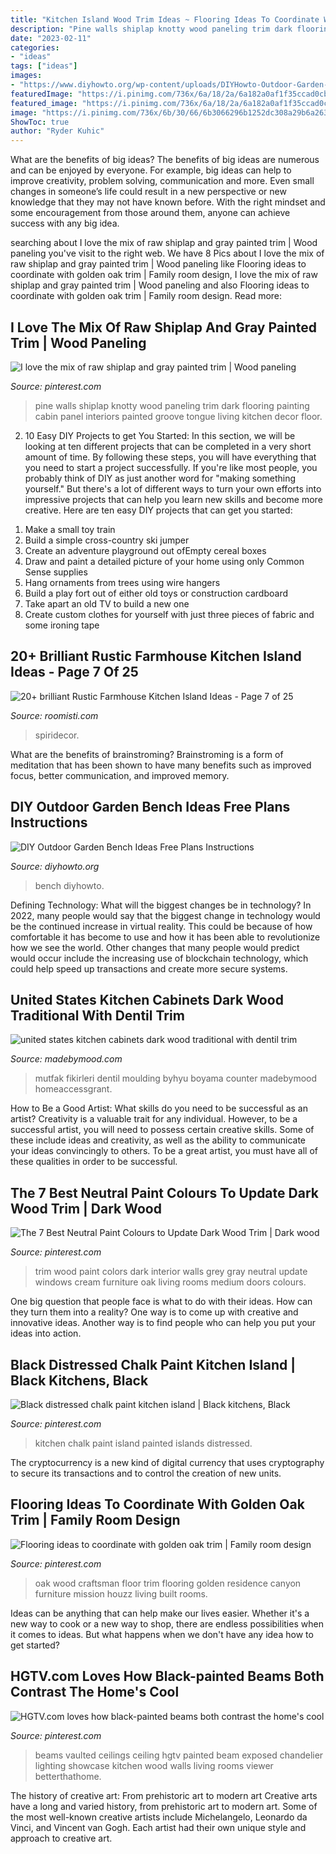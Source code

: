 ```yaml
---
title: "Kitchen Island Wood Trim Ideas ~ Flooring Ideas To Coordinate With Golden Oak Trim"
description: "Pine walls shiplap knotty wood paneling trim dark flooring painting cabin panel interiors painted groove tongue living kitchen decor floor"
date: "2023-02-11"
categories:
- "ideas"
tags: ["ideas"]
images:
- "https://www.diyhowto.org/wp-content/uploads/DIYHowto-Outdoor-Garden-Bench-ProjectsInstructions-05.jpg"
featuredImage: "https://i.pinimg.com/736x/6a/18/2a/6a182a0af1f35ccad0cb81115e55ead5--chalk-paint-kitchen-kitchen-islands.jpg"
featured_image: "https://i.pinimg.com/736x/6a/18/2a/6a182a0af1f35ccad0cb81115e55ead5--chalk-paint-kitchen-kitchen-islands.jpg"
image: "https://i.pinimg.com/736x/6b/30/66/6b3066296b1252dc308a29b6a2633f89--dark-wood-trim-best-paint.jpg"
ShowToc: true
author: "Ryder Kuhic"
---
```



What are the benefits of big ideas?
The benefits of big ideas are numerous and can be enjoyed by everyone. For example, big ideas can help to improve creativity, problem solving, communication and more. Even small changes in someone’s life could result in a new perspective or new knowledge that they may not have known before. With the right mindset and some encouragement from those around them, anyone can achieve success with any big idea.

	

		
searching about I love the mix of raw shiplap and gray painted trim | Wood paneling you've visit to the right web. We have 8 Pics about I love the mix of raw shiplap and gray painted trim | Wood paneling like Flooring ideas to coordinate with golden oak trim | Family room design, I love the mix of raw shiplap and gray painted trim | Wood paneling and also Flooring ideas to coordinate with golden oak trim | Family room design. Read more:
		
    
## I Love The Mix Of Raw Shiplap And Gray Painted Trim | Wood Paneling

<img loading=lazy src="https://i.pinimg.com/736x/9f/5a/1f/9f5a1fb7486ef9b1ee191055af640851--farmhouse-mix.jpg" onerror="this.onerror=null;this.src='https://tse3.mm.bing.net/th?id=OIP.liWZH7rVPSqLmLaAxBhlpAHaKC&amp;pid=15.1';" alt="I love the mix of raw shiplap and gray painted trim | Wood paneling">

_Source: pinterest.com_

>pine walls shiplap knotty wood paneling trim dark flooring painting cabin panel interiors painted groove tongue living kitchen decor floor. 

	

2) 10 Easy DIY Projects to get You Started: In this section, we will be looking at ten different projects that can be completed in a very short amount of time. By following these steps, you will have everything that you need to start a project successfully.
If you're like most people, you probably think of DIY as just another word for "making something yourself." But there's a lot of different ways to turn your own efforts into impressive projects that can help you learn new skills and become more creative. Here are ten easy DIY projects that can get you started: 
1. Make a small toy train
2. Build a simple cross-country ski jumper
3. Create an adventure playground out ofEmpty cereal boxes
4. Draw and paint a detailed picture of your home using only Common Sense supplies
5. Hang ornaments from trees using wire hangers
6. Build a play fort out of either old toys or construction cardboard 
7. Take apart an old TV to build a new one 
8. Create custom clothes for yourself with just three pieces of fabric and some ironing tape 

    
## 20+ Brilliant Rustic Farmhouse Kitchen Island Ideas - Page 7 Of 25

<img loading=lazy src="https://roomisti.com/wp-content/uploads/2018/11/25-Best-Rustic-Farmhouse-Kitchen-Island-Ideas-07.jpg" onerror="this.onerror=null;this.src='https://tse2.mm.bing.net/th?id=OIP.JomFHz8IwnGfLQEpZj8dAQHaKD&amp;pid=15.1';" alt="20+ brilliant Rustic Farmhouse Kitchen Island Ideas - Page 7 of 25">

_Source: roomisti.com_

>spiridecor. 

	

What are the benefits of brainstroming?
Brainstroming is a form of meditation that has been shown to have many benefits such as improved focus, better communication, and improved memory.

    
## DIY Outdoor Garden Bench Ideas Free Plans Instructions

<img loading=lazy src="https://www.diyhowto.org/wp-content/uploads/DIYHowto-Outdoor-Garden-Bench-ProjectsInstructions-05.jpg" onerror="this.onerror=null;this.src='https://tse2.mm.bing.net/th?id=OIP.2C1hDMNjrgu654UkJbrQ6gHaRq&amp;pid=15.1';" alt="DIY Outdoor Garden Bench Ideas Free Plans Instructions">

_Source: diyhowto.org_

>bench diyhowto. 

	

Defining Technology: What will the biggest changes be in technology?
In 2022, many people would say that the biggest change in technology would be the continued increase in virtual reality. This could be because of how comfortable it has become to use and how it has been able to revolutionize how we see the world. Other changes that many people would predict would occur include the increasing use of blockchain technology, which could help speed up transactions and create more secure systems.

    
## United States Kitchen Cabinets Dark Wood Traditional With Dentil Trim

<img loading=lazy src="https://madebymood.com/wp-content/uploads/2018/03/united-states-kitchen-cabinets-dark-wood-with-contemporary-casserole-dishes-traditional-and-ceiling-beams.jpg" onerror="this.onerror=null;this.src='https://tse2.mm.bing.net/th?id=OIP.sAvqYi7hJ6WTxSde0XWy1AHaLJ&amp;pid=15.1';" alt="united states kitchen cabinets dark wood traditional with dentil trim">

_Source: madebymood.com_

>mutfak fikirleri dentil moulding byhyu boyama counter madebymood homeaccessgrant. 

	

How to Be a Good Artist: What skills do you need to be successful as an artist?
Creativity is a valuable trait for any individual. However, to be a successful artist, you will need to possess certain creative skills. Some of these include ideas and creativity, as well as the ability to communicate your ideas convincingly to others. To be a great artist, you must have all of these qualities in order to be successful.

    
## The 7 Best Neutral Paint Colours To Update Dark Wood Trim | Dark Wood

<img loading=lazy src="https://i.pinimg.com/736x/6b/30/66/6b3066296b1252dc308a29b6a2633f89--dark-wood-trim-best-paint.jpg" onerror="this.onerror=null;this.src='https://tse1.mm.bing.net/th?id=OIP.57fIVhNtq6rRWEULWnI1XwHaKX&amp;pid=15.1';" alt="The 7 Best Neutral Paint Colours to Update Dark Wood Trim | Dark wood">

_Source: pinterest.com_

>trim wood paint colors dark interior walls grey gray neutral update windows cream furniture oak living rooms medium doors colours. 

	

One big question that people face is what to do with their ideas. How can they turn them into a reality? One way is to come up with creative and innovative ideas. Another way is to find people who can help you put your ideas into action.

    
## Black Distressed Chalk Paint Kitchen Island | Black Kitchens, Black

<img loading=lazy src="https://i.pinimg.com/736x/6a/18/2a/6a182a0af1f35ccad0cb81115e55ead5--chalk-paint-kitchen-kitchen-islands.jpg" onerror="this.onerror=null;this.src='https://tse1.mm.bing.net/th?id=OIP.j6hdFj4TBMOIOCiJH0OalQDhEs&amp;pid=15.1';" alt="Black distressed chalk paint kitchen island | Black kitchens, Black">

_Source: pinterest.com_

>kitchen chalk paint island painted islands distressed. 

	

The cryptocurrency is a new kind of digital currency that uses cryptography to secure its transactions and to control the creation of new units.

    
## Flooring Ideas To Coordinate With Golden Oak Trim | Family Room Design

<img loading=lazy src="https://i.pinimg.com/736x/a5/7a/75/a57a7565f89b2c1212a458c136346683--craftsman-built-in-mission-furniture.jpg" onerror="this.onerror=null;this.src='https://tse2.mm.bing.net/th?id=OIP.xK3pe2f5ZF2HKkIL_ZGx_wHaE6&amp;pid=15.1';" alt="Flooring ideas to coordinate with golden oak trim | Family room design">

_Source: pinterest.com_

>oak wood craftsman floor trim flooring golden residence canyon furniture mission houzz living built rooms. 

	

Ideas can be anything that can help make our lives easier. Whether it's a new way to cook or a new way to shop, there are endless possibilities when it comes to ideas. But what happens when we don't have any idea how to get started? 

    
## HGTV.com Loves How Black-painted Beams Both Contrast The Home&#039;s Cool

<img loading=lazy src="https://i.pinimg.com/736x/fa/da/62/fada62bfeecd12867673b6c03d35e139.jpg" onerror="this.onerror=null;this.src='https://tse3.mm.bing.net/th?id=OIP.RqazvKK2fwrVzq6cf-l36QHaLH&amp;pid=15.1';" alt="HGTV.com loves how black-painted beams both contrast the home&#039;s cool">

_Source: pinterest.com_

>beams vaulted ceilings ceiling hgtv painted beam exposed chandelier lighting showcase kitchen wood walls living rooms viewer betterthathome. 

	

The history of creative art: From prehistoric art to modern art
Creative arts have a long and varied history, from prehistoric art to modern art. Some of the most well-known creative artists include Michelangelo, Leonardo da Vinci, and Vincent van Gogh. Each artist had their own unique style and approach to creative art.

